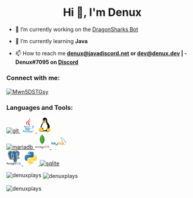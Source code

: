 <h1 align="center">Hi 👋, I'm Denux</h1>

- 🔭 I’m currently working on the [DragonSharks Bot](https://discord.com/invite/dragonsharks)

- 🌱 I’m currently learning **Java**

- 📫 How to reach me **denux@javadiscord.net or dev@denux.dev | -Denux#7095 on [Discord](https://discord.com/)**

<h3 align="left">Connect with me:</h3>
<p align="left">
<a href="https://discord.gg/Mwn5DSTGsy" target="blank"><img align="center" src="https://raw.githubusercontent.com/rahuldkjain/github-profile-readme-generator/master/src/images/icons/Social/discord.svg" alt="Mwn5DSTGsy" height="30" width="40" /></a>
</p>

<h3 align="left">Languages and Tools:</h3>
<p align="left"> <a href="https://git-scm.com/" target="_blank"> <img src="https://www.vectorlogo.zone/logos/git-scm/git-scm-icon.svg" alt="git" width="40" height="40"/> </a> <a href="https://www.java.com" target="_blank"> <img src="https://raw.githubusercontent.com/devicons/devicon/master/icons/java/java-original.svg" alt="java" width="40" height="40"/> </a> <a href="https://www.linux.org/" target="_blank"> <img src="https://raw.githubusercontent.com/devicons/devicon/master/icons/linux/linux-original.svg" alt="linux" width="40" height="40"/> <br> </a> <a href="https://mariadb.org/" target="_blank"> <img src="https://www.vectorlogo.zone/logos/mariadb/mariadb-icon.svg" alt="mariadb" width="40" height="40"/> </a> <a href="https://www.mongodb.com/" target="_blank"> <img src="https://raw.githubusercontent.com/devicons/devicon/master/icons/mongodb/mongodb-original-wordmark.svg" alt="mongodb" width="40" height="40"/> </a> <a href="https://www.mysql.com/" target="_blank"> <img src="https://raw.githubusercontent.com/devicons/devicon/master/icons/mysql/mysql-original-wordmark.svg" alt="mysql" width="40" height="40"/> </a> <br> <a href="https://www.postgresql.org" target="_blank"> <img src="https://raw.githubusercontent.com/devicons/devicon/master/icons/postgresql/postgresql-original-wordmark.svg" alt="postgresql" width="40" height="40"/> </a> <a href="https://www.python.org" target="_blank"> <img src="https://raw.githubusercontent.com/devicons/devicon/master/icons/python/python-original.svg" alt="python" width="40" height="40"/> </a> <a href="https://www.sqlite.org/" target="_blank"> <img src="https://www.vectorlogo.zone/logos/sqlite/sqlite-icon.svg" alt="sqlite" width="40" height="40"/> </a> </p>

<p><img align="left" src="https://github-readme-stats.vercel.app/api/top-langs?username=denuxplays&show_icons=true&theme=dark&locale=en&layout=compact" alt="denuxplays" /></p>

<p>&nbsp;<img align="center" src="https://github-readme-stats.vercel.app/api?username=denuxplays&show_icons=true&theme=dark&locale=en" alt="denuxplays" /></p>

<p><img align="center" src="https://github-readme-streak-stats.herokuapp.com/?user=denuxplays&theme=dark" alt="denuxplays" /></p>
